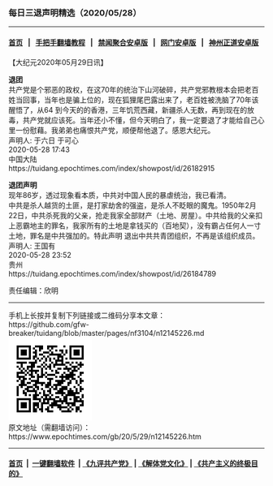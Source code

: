 ### 每日三退声明精选（2020/05/28）
------------------------

#### [首页](https://github.com/gfw-breaker/banned-news1/blob/master/README.md) &nbsp;&nbsp;|&nbsp;&nbsp; [手把手翻墙教程](https://github.com/gfw-breaker/guides/wiki) &nbsp;&nbsp;|&nbsp;&nbsp; [禁闻聚合安卓版](https://github.com/gfw-breaker/bn-android) &nbsp;&nbsp;|&nbsp;&nbsp; [网门安卓版](https://github.com/oGate2/oGate) &nbsp;&nbsp;|&nbsp;&nbsp; [神州正道安卓版](https://github.com/SzzdOgate/update) 



<div class="post_content" id="artbody" itemprop="articleBody">
 <!-- article content begin -->
 <p>
  【大纪元2020年05月29日讯】
 </p>
 <p>
  <strong>
   退团
  </strong>
  <br/>
  共产党是个邪恶的政权，在这70年的统治下山河破碎，共产党邪教根本会把老百姓当回事，当年也是骗上位的，现在狐狸尾巴露出来了，老百姓被洗脑了70年该醒悟了，从64 到今天的的香港，三年饥荒西藏，新疆杀人无数，再到现在的放毒，共产党就应该死。当年还小不懂，但今天明白了，我一定要退了才能给自己心里一份慰藉。我弟弟也痛恨共产党，顺便帮他退了。感恩大纪元。
  <br/>
  声明人: 于六日 于可心
  <br/>
  2020-05-28 17:43
  <br/>
  中国大陆
  <br/>
  https://tuidang.epochtimes.com/index/showpost/id/26182915
 </p>
 <p>
  <strong>
   退团声明
  </strong>
  <br/>
  现年86岁，透过现象看本质，中共对中国人民的暴虐统治，我已看清。
  <br/>
  中共是杀人越货的土匪，是打家劫舍的强盗，是杀人不眨眼的魔鬼。1950年2月22日，中共杀死我的父亲，抢走我家全部财产（土地、房屋）。中共给我的父亲扣上恶霸地主的罪名，我家所有的土地是拿钱买的（百地契），没有霸占任何人一寸土地，罪名是中共强加的。特此声明 退出中共共青团组织，不再是该组织成员。
  <br/>
  声明人: 王国有
  <br/>
  2020-05-28 23:52
  <br/>
  贵州
  <br/>
  https://tuidang.epochtimes.com/index/showpost/id/26184789
 </p>
 <p>
  责任编辑：欣明
 </p>
 <!-- article content end -->
 <div id="below_article_ad">
 </div>
</div>

<hr/>
手机上长按并复制下列链接或二维码分享本文章：<br/>
https://github.com/gfw-breaker/tuidang/blob/master/pages/nf3104/n12145226.md <br/>
<a href='https://github.com/gfw-breaker/tuidang/blob/master/pages/nf3104/n12145226.md'><img src='https://github.com/gfw-breaker/tuidang/blob/master/pages/nf3104/n12145226.md.png'/></a> <br/>
原文地址（需翻墙访问）：https://www.epochtimes.com/gb/20/5/29/n12145226.htm


------------------------
#### [首页](https://github.com/gfw-breaker/banned-news/blob/master/README.md) &nbsp;|&nbsp; [一键翻墙软件](https://github.com/gfw-breaker/nogfw/blob/master/README.md) &nbsp;| [《九评共产党》](https://github.com/gfw-breaker/9ping.md/blob/master/README.md#九评之一评共产党是什么) | [《解体党文化》](https://github.com/gfw-breaker/jtdwh.md/blob/master/README.md) | [《共产主义的终极目的》](https://github.com/gfw-breaker/gczydzjmd.md/blob/master/README.md)


<img src='http://gfw-breaker.win/tuidang/pages/nf3104/n12145226.md' width='0px' height='0px'/>